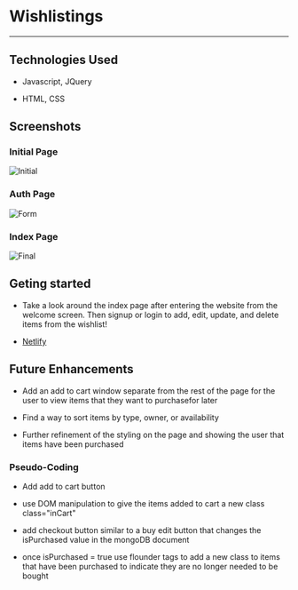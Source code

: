 # Wishlistings


____________ 

## Technologies Used

- Javascript, JQuery

- HTML, CSS

## Screenshots

### Initial Page
![Initial](.public/assets/Welcome_Screen.png)

### Auth Page
![Form](.public/assets/Signup.png)

### Index Page
![Final](.public/assets/Index_Page.png)

## Geting started

 - Take a look around the index page after entering the website from the welcome screen. Then signup or login to add, edit, update, and delete items from the wishlist!

 - [Netlify](https://im-feeling-hungry.netlify.app/)

## Future Enhancements

- Add an add to cart window separate from the rest of the page for the user to view items that they want to purchasefor later

- Find a way to sort items by type, owner, or availability

- Further refinement of the styling on the page and showing the user that items have been purchased

### Pseudo-Coding

- Add add to cart button

- use DOM manipulation to give the items added to cart a new class class="inCart"

- add checkout button similar to a buy edit button that changes the isPurchased value in the mongoDB document

- once isPurchased = true use flounder tags to add a new class to items that have been purchased to indicate they are no longer needed to be bought